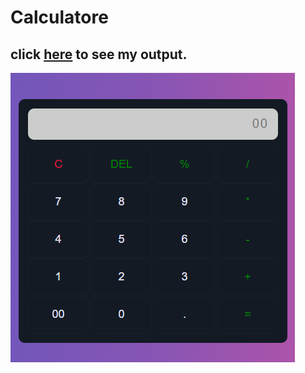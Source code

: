 # Calculatore

## click [here](http://127.0.0.1:5500/index.html) to see my output.

![Calculatore](/img/image.png)
